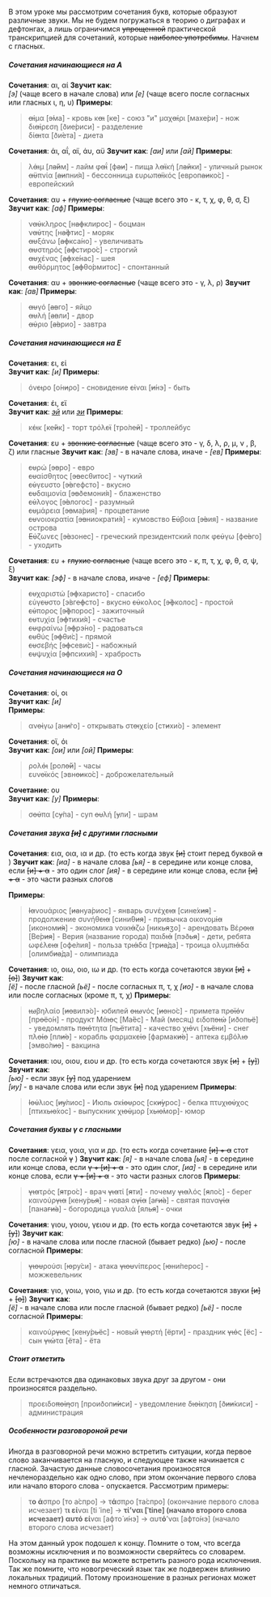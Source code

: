 В этом уроке мы рассмотрим сочетания букв, которые образуют различные звуки. Мы не будем погружаться в теорию о диграфах и дефтонгах, а лишь ограничимся ~~упрощенной~~ практической транскрипцией для сочетаний, которые ~~наиболее употребимы~~. Начнем с гласных.

##### Сочетания начинающиеся на А

**Сочетания**: αι, αί
**Звучит как**:  
*[э]* (чаще всего в начале слова) или *[е]* (чаще всего после согласных или гласных ι, η, υ)
**При­меры**:
> ~~αί~~μα [~~э́~~ма] - кровь
> κ~~αι~~ [к~~е~~] - союз "и" 
> μαχ~~αί~~ρι [мах~~е́~~ри] - нож
> δι~~αί~~ρεση [ðи~~е́~~риси] - разделение  
> δί~~αι~~τα [ðи́~~е~~та] - диета

**Сочетания**: άι, αΐ, αϊ, άυ, αϋ 
**Звучит как**: *[аи]* или *[ай]*
**При­меры**:
> λ~~άι~~μ [л~~а́й~~м] - лайм
> φ~~αΐ~~ [ф~~аи́~~] - пища
> λ~~αϊ~~κή [л~~ай~~ки́] - уличный рынок  
> ~~αϋ~~πνία [~~аи~~пни́я] - бессонница 
> ευρωπ~~αϊ~~κός [европ~~аи~~ко́с] - европейский

**Сочетания**: αυ + ~~глухие согласные~~ (чаще всего это - κ, τ, χ, φ, θ, σ, ξ)
**Звучит как**: *[аф]* 
**При­меры**:
> ν~~αύ~~κληρος [н~~аф~~клирос] - боцман  
> ν~~αύ~~της [н~~а́ф~~тис] - моряк  
> ~~αυ~~ξάνω [~~аф~~кса́но] - увеличивать  
> ~~αυ~~στηρός [~~аф~~стиро́с] - строгий  
> ~~αυ~~χένας [~~аф~~хе́нас] - шея  
> ~~αυ~~θόρμητος [~~аф~~θо́рмитос] - спонтанный  

**Сочетания**: αυ + ~~звонкие согласные~~ (чаще всего это - γ, λ, ρ)
**Звучит как**: *[ав]* 
**При­меры**:
> ~~αυ~~γό [~~ав~~го́] - яйцо  
> ~~αυ~~λή [~~ав~~ли́] - двор  
> ~~αύ~~ριο [~~а́в~~рио] - завтра

##### Сочетания начинающиеся на Ε

**Сочетания**: ει, εί  
**Звучит как**: *[и]*
**При­меры**:
> όν~~ει~~ρο [о́н~~и~~ρο] - сновидение
> ~~εί~~ναι [~~и́~~нэ] - быть  

**Сочетания**: έι, εϊ  
**Звучит как**: *[эй]([ей])* или *[эи]([еи])* 
**При­меры**:
> κ~~έι~~κ [к~~е́й~~к] - торт
> τρόλ~~εϊ~~ [тро́л~~ей~~] - троллейбус


**Сочетания**: ευ + ~~звонкие согласные~~ (чаще всего это - γ, δ, λ, ρ, μ, ν , β, ζ) или гласные 
**Звучит как**: *[эв]* - в начале слова, иначе - *[ев]*
**При­меры**:
> ~~ευ~~ρώ [~~эв~~ро́] - евро  
> ~~ευ~~αίσθητος [~~эв~~есθитос] - чуткий  
> ~~εύ~~γευστο [~~э́в~~гефсто] - вкусно  
> ~~ευ~~δαιμονία [~~эв~~ðемони́я] - блаженство  
> ~~εύ~~λογος [~~э́в~~логос] - разумный  
> ~~ευ~~μάρεια [~~эв~~ма́рия] - процветание  
> ~~ευ~~νοιοκρατία [~~эв~~ниократи́я] - кумовство 
> ~~Εύ~~βοια [~~э́в~~ия] - название острова  
> ~~Εύ~~ζωνες [~~э́в~~зонес] - греческий президентский полк 
> φ~~εύ~~γω [ф~~е́в~~го] - уходить

**Сочетания**: ευ + ~~глухие согласные~~ (чаще всего это - κ, π, τ, χ, φ, θ, σ, ψ, ξ)  
**Звучит как**: *[эф]* - в начале слова, иначе - *[еф]*
**При­меры**:
> ~~ευ~~χαριστώ [~~эф~~харисто́] - спасибо  
> εύγ~~ευ~~στο [э́вг~~еф~~сто] - вкусно
> ~~εύ~~κολος [~~э́ф~~колос] - простой  
> ~~εύ~~πορος [~~э́ф~~порос] - зажиточный  
> ~~ευ~~τυχία [~~эф~~тихи́я] - счастье  
> ~~ευ~~φραίνω [~~эф~~рэ́но] - радоваться  
> ~~ευ~~θύς [~~эф~~θи́с] - прямой  
> ~~ευ~~σεβής [~~эф~~севи́с] - набожный  
> ~~ευ~~ψυχία [~~эф~~психи́я] - храбрость  

##### Сочетания начинающиеся на О

**Сочетания**: οί, οι  
**Звучит как**: *[и]*  
**При­меры**:
> αν~~οί~~γω [ан~~и́~~го] - открывать
> στ~~οι~~χείο [ст~~и~~хи́о] - элемент  

**Сочетания**: οϊ, όι  
**Звучит как**: *[ои]* или *[ой]* 
**При­меры**:
> ρολ~~όι~~ [рол~~о́й~~] - часы  
> ευν~~οϊ~~κός [эвн~~ои~~ко́с] - доброжелательный

**Сочетание**: ου  
**Звучит как**: *[у]* 
**При­меры**:
> σ~~ού~~πα [с~~у́~~па] - суп
> ~~ου~~λή [~~у~~ли́] - шрам

#####  Сочетания звука ~~[и]~~ с другими гласными

**Сочетания**: εια, οια, ια и др. (то есть когда звук ~~[и]~~ стоит перед буквой ~~α~~ )
**Звучит как**: 
*[иа]* - в начале слова
*[ья]* - в середине или конце слова, ecли ~~[и] + α~~ - это один слог
*[ия]* - в середине или конце слова, ecли ~~[и] + α~~ - это части разных слогов

**При­меры**:
> ~~Ια~~νουάριος [~~иа~~нуа́риос] - январь
> συνέχ~~εια~~ [сине́х~~ия~~] - продолжение
> συνήθ~~εια~~ [сини́θ~~ия~~] - привычка
> οικονομ~~ία~~ [иконом~~и́я~~] - экономика
> νοικ~~ιά~~ζω [ник~~ья~~ʒо] - арендовать
> Βέρ~~οια~~ [Ве́р~~ия~~] - Верия (название города)
> παιδ~~ιά~~ [пэð~~ья~~] - дети, ребята
> ωφέλ~~εια~~ [оф~~е́~~лия] - польза
> τρ~~ιά~~δα [тр~~иа́~~да] - троица
> ολυμπ~~ιά~~δα [олимб~~иа́~~да] - олимпиада


**Сочетания**: ιο, οιω, οιο, ιω и др. (то есть когда сочетаются звуки ~~[и]~~ + ~~[о]~~)
**Звучит как**:  
*[ё]* - после гласной
*[ьё]* - после согласных π, τ, χ
*[ио]* - в начале слова или после согласных (кроме π, τ, χ)
**При­меры**:
> ~~ιω~~βηλαίο [~~ио~~вилэ́о]- юбилей
> ~~οιω~~νός [~~ио~~но́с] - примета
> πρ~~οϊό~~ν [пр~~оё~~о́н] - продукт
> Μά~~ιο~~ς [Ма́~~ё~~с] - Май (месяц)
> ειδοπ~~οιώ~~ [иðоп~~ьё~~] - уведомлять
> π~~οιό~~τητα [п~~ьё~~тита] - качество 
> χ~~ιό~~νι [х~~ьё~~ни] - снег
> πλ~~οίο~~ [пл~~и́о~~] - корабль
> φαρμακ~~είο~~ [фармак~~и́о~~] - аптека
> εμβόλ~~ιο~~ [эмво́л~~ио~~] - вакцина

**Сочетания**: ιου, οιου, ειου и др. (то есть когда сочетаются звук ~~[и]~~ + ~~[у]~~)
**Звучит как**:  
*[ью]* - если звук ~~[у]~~ под ударением  
*[иу]* - в начале слова или если звук ~~[и]~~ под ударением
**При­меры**:
> ~~Ιού~~λιος [~~иу́~~лиос] - Июль
> σκ~~ίου~~ρος [ск~~и́у~~рос] - белка
> πτυχ~~ιού~~χος [птих~~ью́~~хос] - выпускник
> χ~~ιού~~μορ [х~~ью́~~мор]- юмор

#####  Сочетания буквы γ с гласными

**Сочетания**: γεια, γοια, για и др. (то есть когда сочетание ~~[и] + α~~  стот после согласной ~~γ~~ )
**Звучит как**: 
*[я]* - в начале слова
*[ья]* - в середине или конце слова, ecли ~~γ + [и] + α~~ - это один слог, 
*[иа]* - в середине или конце слова, если ~~γ + [и] + α~~ - это части разных слогов
**При­меры**:
> ~~για~~τρός [~~я~~тро́с] - врач
> ~~για~~τί [~~я~~ти́] - почему
> ~~για~~λός [~~я~~ло́с] - берег
> καινούρ~~για~~ [кену́р~~ья~~] - новая
> α~~γία~~ [а~~ги́а~~] - святая
> πανα~~γία~~ [пана~~ги́а~~] - богородица
> γυαλιά [ял~~ья́~~] - очки

**Сочетания**: γιου, γοιου, γειου и др. (то есть когда сочетаются звук ~~[и]~~ + ~~[у]~~)
**Звучит как**:  
*[ю]* - в начале слова или после гласной (бывает редко) 
*[ью]* - после согласной
**При­меры**:
> ~~γιου~~ρούσι [~~ю~~ру́си] - атака
> ~~γιου~~νίπερος [~~ю~~ни́перос] - можжевельник

**Сочетания**: γιο, γοιω, γοιο, γιω и др. (то есть когда сочетаются звуки ~~[и]~~ + ~~[о]~~)
**Звучит как**:  
*[ё]* - в начале слова или после гласной (бывает редко) 
*[ьё]* - после согласной
**При­меры**:
> καινούρ~~γιο~~ς [кену́р~~ьё~~с] - новый
> ~~γιο~~ρτή [~~ё~~рти́] - праздник
> ~~γιό~~ς [~~ё~~с] - сын
> ~~γιώ~~τα [~~ё~~та] - ёта

#####  Стоит отметить
Если встречаются два одинаковых звука друг за другом - они произносятся раздельно.
> προειδο~~ποίη~~ση [проиðоп~~и́и~~си] - уведомление
> δ~~ιοί~~κηση [ð~~ии́~~киси] - администрация  

##### Особенности разговороной речи
Иногда в разговорной речи можно встретить ситуации, когда первое слово заканчивается на гласную, и следующее также начинается с гласной. Зачастую данные словосочетания произносятся нечленораздельно как одно слово, при этом окончание первого слова или начало второго слова - опускается. Рассмотрим примеры:

> τ**ο ά**σπρο [то а́спро] → τ**ά**σπρο [та́спро]  (окончание первого слова исчезает)
> τ**ι εί**ναι [ti ˈine] → **τί’**ναι [ˈtine]  (начало второго слова исчезает)
> αυτ**ό εί**ναι [афто́ и́нэ] → αυτ**ό**’ναι [афто́нэ]  (начало второго слова исчезает)
 
На этом данный урок подошел к концу. Помните о том, что всегда возможны исключения и по возможности сверяйтесь со словарем. Поскольку на практике вы можете встретить разного рода исключения. Так же помните, что новогреческий язык так же подвержен влиянию локальных традиций. Потому произношение в разных регионах может немного отличаться. 



